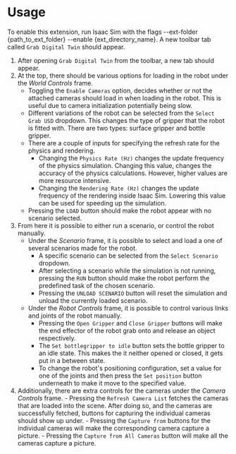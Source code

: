 # Usage

To enable this extension, run Isaac Sim with the flags --ext-folder {path_to_ext_folder} --enable {ext_directory_name}. A new toolbar tab called `Grab Digital Twin` should appear.

1. After opening `Grab Digital Twin` from the toolbar, a new tab should appear.
2. At the top, there should be various options for loading in the robot under the *World Controls* frame.
    - Toggling the `Enable Cameras` option, decides whether or not the attached cameras should load in when loading in the robot. This is useful due to camera initialization potentially being slow.
    - Different variations of the robot can be selected from the `Select Grab USD` dropdown. This changes the type of gripper that the robot is fitted with. There are two types: surface gripper and bottle gripper.
    - There are a couple of inputs for specifying the refresh rate for the physics and rendering.
        - Changing the `Physics Rate (Hz)` changes the update frequency of the physics simulation. Changing this value, changes the accuracy of the physics calculations. However, higher values are more resource intensive.
        - Changing the `Rendering Rate (Hz)` changes the update frequency of the rendering inside Isaac Sim. Lowering this value can be used for speeding up the simulation.
    - Pressing the `LOAD` button should make the robot appear with no scenario selected.
3. From here it is possible to either run a scenario, or control the robot manually.
    - Under the *Scenario* frame, it is possible to select and load a one of several scenarios made for the robot.
        - A specific scenario can be selected from the `Select Scenario` dropdown.
        - After selecting a scenario while the simulation is not running, pressing the `RUN` button should make the robot perform the predefined task of the chosen scenario.
        - Pressing the `UNLOAD SCENARIO` button will reset the simulation and unload the currently loaded scenario.
    - Under the *Robot Controls* frame, it is possible to control various links and joints of the robot manually.
        - Pressing the `Open Gripper` and `Close Gripper` buttons will make the end effector of the robot grab onto and release an object respectively.
        - The `Set bottlegripper to idle` button sets the bottle gripper to an idle state. This makes the it neither opened or closed, it gets put in a between state.
        - To change the robot's positioning configuration, set a value for one of the joints and then press the `Set position` button underneath to make it move to the specified value.
4. Additionally, there are extra controls for the cameras under the *Camera Controls* frame.
        - Pressing the `Refresh Camera List` fetches the cameras that are loaded into the scene. After doing so, and the cameras are successfully fetched, buttons for capturing the individual cameras should show up under.
            - Pressing the `Capture from` buttons for the individual cameras will make the corresponding camera capture a picture.
        - Pressing the `Capture from All Cameras` button will make all the cameras capture a picture.